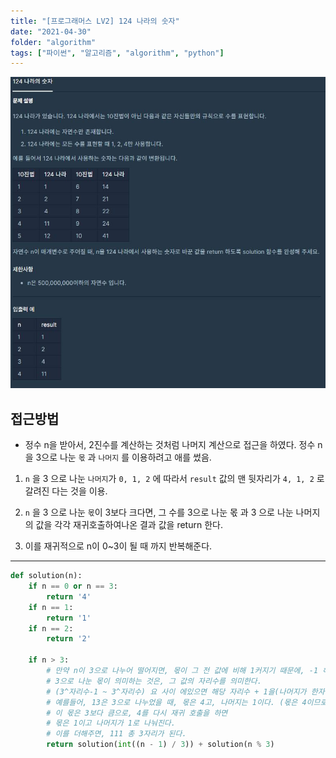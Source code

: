 ```yaml
---
title: "[프로그래머스 LV2] 124 나라의 숫자"
date: "2021-04-30"
folder: "algorithm"
tags: ["파이썬", "알고리즘", "algorithm", "python"]
---
```


[![문제 설명](./images/124.jpg)](https://programmers.co.kr/learn/courses/30/lessons/12899)


## 접근방법
 - 정수 n을 받아서, 2진수를 계산하는 것처럼 나머지 계산으로 접근을 하였다. 정수 n 을 3으로 나눈 `몫` 과 `나머지` 를 이용하려고 애를 썼음.

  1. `n` 을 3 으로 나눈 `나머지`가 `0, 1, 2` 에 따라서 `result` 값의 맨 뒷자리가 `4, 1, 2` 로 갈려진 다는 것을 이용.
  
  2. `n` 을 3 으로 나눈 `몫`이 3보다 크다면, 그 수를 3으로 나눈 몫 과 3 으로 나눈 나머지의 값을 각각 재귀호출하여나온 결과 값을 return 한다.

  3. 이를 재귀적으로 n이 0~3이 될 때 까지 반복해준다.

-----
```py
def solution(n):
    if n == 0 or n == 3:
        return '4'
    if n == 1:
        return '1'
    if n == 2:
        return '2'

    if n > 3:
        # 만약 n이 3으로 나누어 떨어지면, 몫이 그 전 값에 비해 1커지기 때문에, -1 해준다
        # 3으로 나눈 몫이 의미하는 것은, 그 값의 자리수를 의미한다. 
        # (3^자리수-1 ~ 3^자리수) 요 사이 에있으면 해당 자리수 + 1을(나머지가 한자리를 갖고 있기 때문에) 갖는다.
        # 예를들어, 13은 3으로 나누었을 때, 몫은 4고, 나머지는 1이다. (몫은 4이므로, 3^1 ~ 3^2 사이에 있으므로, 총 3 자리를 갖는 값이다.)
        # 이 몫은 3보다 큼으로, 4를 다시 재귀 호출을 하면
        # 몫은 1이고 나머지가 1로 나눠진다.
        # 이를 더해주면, 111 총 3자리가 된다.
        return solution(int((n - 1) / 3)) + solution(n % 3)
```